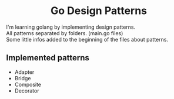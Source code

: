 # <center>Go Design Patterns</center>

I'm learning golang by implementing design patterns.  
All patterns separated by folders. (main.go files)  
Some little infos added to the beginning of the files about patterns.

## Implemented patterns

* Adapter
* Bridge
* Composite
* Decorator